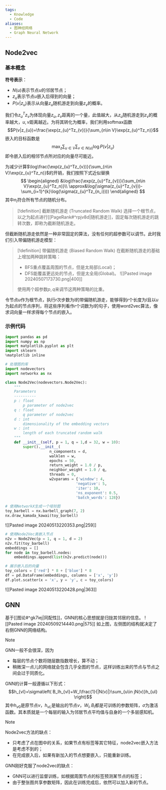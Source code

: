 ```yaml
---
tags:
  - Knowledge
  - Code
aliases:
  - 图神经网络
  - Graph Neural Network
---
```

## Node2vec
### 基本概念
**符号表示**：
- $N(u)$表示节点$u$的邻居节点；
- $z_{u}$表示节点$u$嵌入后得到的向量；
- $P(v|z_{u})$表示从向量$z_{u}$随机游走到向量$z_{v}$的概率。

我们令$z_{u}^Tz_{v}$为体现向量$z_{u},z_{v}$距离的一个量，此值越大，从$z_{u}$随机游走到$z_{v}$的概率越大，$u,v$距离越近。为将其转化为概率，我们利用softmax函数
$$P(v|z_{u})=\frac{\exp(z_{u}^Tz_{v})}{\sum_{n\in V}\exp(z_{u}^Tz_n)}$$
嵌入的目标函数是
$$\max_{z}\sum_{u\in V}\sum_{v\in N(u)}\log P(v|z_{u})$$
即令嵌入后的相邻节点所对应的向量尽可能近。

为减少计算$\log\frac{\exp(z_{u}^Tz_{v})}{\sum_{n\in V}\exp(z_{u}^Tz_n)}$的开销，我们按照下式近似替换
$$
\begin{aligned}
&\log\frac{\exp(z_{u}^Tz_{v})}{\sum_{n\in V}\exp(z_{u}^Tz_n)}\\
\approx&\log(\sigma(z_{u}^Tz_{v}))-\sum_{i=1}^{k}\log(\sigma(z_{u}^Tz_{n_i})))
\end{aligned}
$$
其中$n_i$符合所有节点的随机分布。

> [!definition] 截断随机游走 (Truncated Random Walk)
> 选择一个根节点，以之为起点进行[[PageRank#^rpjv8d|随机游走]]，固定每次随机游走的跳转次数，即称为截断随机游走。

但截断随机游走依然是一种非常固定的算法，没有任何的超参数可以调节。此时我们引入带偏随机游走模型：

> [!definition] 带偏随机游走 (Biased Random Walk)
> 在截断随机游走的基础上增加两种跳转策略：
> - BFS重点覆盖周围的节点，但是太局部(Local)；
> - DFS能覆盖更远处的节点，但是太全局(Global)。
> ![[Pasted image 20240507173730.png|400]]
> 
> 使用两个超参数$p,q$来调节这两种策略的比重。

令节点$u$作为根节点，执行$r$次步数为$l$的带偏随机游走，能够得到$r$个长度为$l$且以$u$为起点的节点序列，将这些序列看作$r$个词数为$l$的句子，使用word2vec算法，像求词向量一样求得每个节点的嵌入。
### 示例代码
```python
import pandas as pd
import numpy as np
import matplotlib.pyplot as plt
import sklearn
%matplotlib inline

# 处理图的库
import nodevectors
import networkx as nx

class Node2Vec(nodevectors.Node2Vec):
    """
    Parameters
    ----------
    p : float
        p parameter of node2vec
    q : float
        q parameter of node2vec
    d : int
        dimensionality of the embedding vectors
    w : int
        length of each truncated random walk
    """
    def __init__(self, p = 1, q = 1,d = 32, w = 10):
        super().__init__(
                    n_components = d,
                    walklen = w,
                    epochs = 50,
                    return_weight = 1.0 / p,
                    neighbor_weight = 1.0 / q,
                    threads = 0,
                    w2vparams = {'window': 4,
                                'negative': 5, 
                                'iter': 10,
                                'ns_exponent': 0.5,
                                'batch_words': 128})
```

```python
# 使用NetworkX生成一个哑铃图
toy_barbell = nx.barbell_graph(7, 2)
nx.draw_kamada_kawai(toy_barbell)
```
![[Pasted image 20240513220353.png|259]]
```python
# 使用Node2Vec类嵌入节点
n2v = Node2Vec(p = 1, q = 1, d = 2)
n2v.fit(toy_barbell)
embeddings = []
for node in toy_barbell.nodes:
    embeddings.append(list(n2v.predict(node)))

# 展示嵌入后的向量
toy_colors = ['red'] * 8 + ['blue'] * 8
df = pd.DataFrame(embeddings, columns = ['x', 'y'])
df.plot.scatter(x = 'x', y = 'y', c = toy_colors)
```
![[Pasted image 20240513220428.png|363]]
## GNN
基于[[图论#^gk7iej|同配性]]，GNN的核心思想就是归拢其邻居的信息。
![[Pasted image 20240509214440.png|575]]
如上图，左侧图的结构就决定了右侧GNN的网络结构。
> [!note] 
> GNN一般不会很深，因为
> - 每层的节点个数将随层数指数增长，算不动；
> - 稍微深一点儿的网络就会包含几乎全图的节点，这样训练出来的节点与节点之间会过于同质化。

GNN的计算一般遵循以下形式：
$$h_{vl}=\sigma\left( B_lh_{vl}+W_l\frac{1}{|N(v)|}\sum_{u\in jN(v)}h_{ul} \right)$$
其中$h_{v0}$是原节点$v$，$h_{vL}$是输出的节点$v$，$W_l,B_l$都是可训练的参数矩阵，$\sigma$为激活函数。其本质就是一个每层的输入为邻居节点平均值与自身的一个多层感知机。

> [!note] 
> Node2vec方法的缺点：
> - 只考虑了点在图中的关系，如果节点有标签等其它特征，node2vec嵌入方法是考虑不到的；
> - 在完成嵌入后，如果有新加入的节点想要嵌入，只能重新训练。
> 
> GNN刚好克服了node2vec的缺点：
> - GNN可以进行监督训练，如根据周围节点的标签预测某节点的标签；
> - 由于整张图共享参数矩阵，因此在训练完成后，依然可以加入新的节点。

